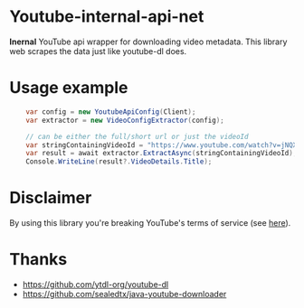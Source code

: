 # Youtube-internal-api-net 

**Inernal** YouTube api wrapper for downloading video metadata. This library web scrapes the data just like youtube-dl does.

# Usage example
```csharp
    var config = new YoutubeApiConfig(Client);
    var extractor = new VideoConfigExtractor(config);

    // can be either the full/short url or just the videoId
    var stringContainingVideoId = "https://www.youtube.com/watch?v=jNQXAC9IVRw" 
    var result = await extractor.ExtractAsync(stringContainingVideoId);
    Console.WriteLine(result?.VideoDetails.Title);
```

# Disclaimer

By using this library you're breaking YouTube's terms of service (see [here](https://www.youtube.com/static?template=terms)).

# Thanks

* https://github.com/ytdl-org/youtube-dl 
* https://github.com/sealedtx/java-youtube-downloader
